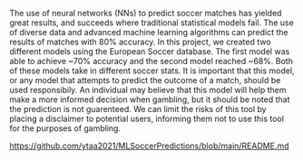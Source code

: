 The use of neural networks (NNs) to predict soccer matches has yielded great results, and succeeds where traditional statistical models fail. The use of diverse data and advanced machine learning algorithms can predict the results of matches with 80% accuracy. In this project, we created two different models using the European Soccer database. The first model was able to achieve ~70% accuracy and the second model reached ~68%. Both of these models take in different soccer stats. It is important that this model, or any model that attempts to predict the outcome of a match, should be used responsibily. An individual may believe that this model will help them make a more informed decision when gambling, but it should be noted that the prediction is not guarenteed. We can limit the risks of this tool by placing a disclaimer to potential users, informing them not to use this tool for the purposes of gambling.

https://github.com/ytaa2021/MLSoccerPredictions/blob/main/README.md
